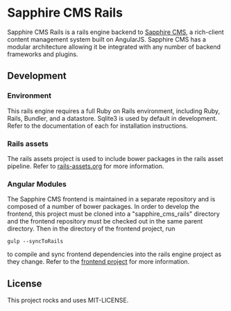 Sapphire CMS Rails
==================

Sapphire CMS Rails is a rails engine backend to [Sapphire CMS](http://github.com/kvanwagenen/sapphire-cms), a rich-client content management system built on AngularJS. Sapphire CMS has a modular architecture allowing it be integrated with any number of backend frameworks and plugins.

Development
-----------

### Environment

This rails engine requires a full Ruby on Rails environment, including Ruby, Rails, Bundler, and a datastore. Sqlite3 is used by default in development. Refer to the documentation of each for installation instructions.

### Rails assets

The rails assets project is used to include bower packages in the rails asset pipeline. Refer to [rails-assets.org](http://rails-assets.org) for more information.

### Angular Modules

The Sapphire CMS frontend is maintained in a separate repository and is composed of a number of bower packages. In order to develop the frontend, this project must be cloned into a "sapphire_cms_rails" directory and the frontend repository must be checked out in the same parent directory. Then in the directory of the frontend project, run 
    
    gulp --syncToRails

to compile and sync frontend dependencies into the rails engine project as they change. Refer to the [frontend project](http://github.com/kvanwagenen/sapphire-cms) for more information.

License
-------

This project rocks and uses MIT-LICENSE.